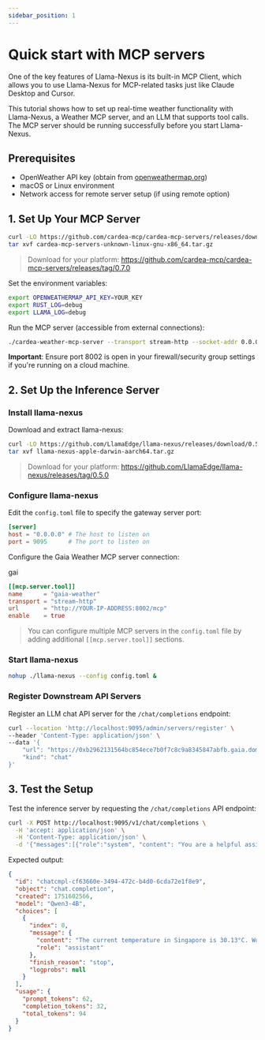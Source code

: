 ```yaml
---
sidebar_position: 1
---
```


# Quick start with MCP servers

One of the key features of Llama-Nexus is its built-in MCP Client, which allows you to use Llama-Nexus for MCP-related tasks just like Claude Desktop and Cursor.

This tutorial shows how to set up real-time weather functionality with Llama-Nexus, a Weather MCP server, and an LLM that supports tool calls. The MCP server should be running successfully before you start Llama-Nexus.

## Prerequisites

- OpenWeather API key (obtain from [openweathermap.org](https://openweathermap.org))
- macOS or Linux environment
- Network access for remote server setup (if using remote option)

## 1. Set Up Your MCP Server

```bash
curl -LO https://github.com/cardea-mcp/cardea-mcp-servers/releases/download/0.7.0/cardea-mcp-servers-unknown-linux-gnu-x86_64.tar.gz
tar xvf cardea-mcp-servers-unknown-linux-gnu-x86_64.tar.gz
```
> Download for your platform: https://github.com/cardea-mcp/cardea-mcp-servers/releases/tag/0.7.0

Set the environment variables:

```bash
export OPENWEATHERMAP_API_KEY=YOUR_KEY
export RUST_LOG=debug
export LLAMA_LOG=debug
```

Run the MCP server (accessible from external connections):

```bash
./cardea-weather-mcp-server --transport stream-http --socket-addr 0.0.0.0:8002
```

**Important**: Ensure port 8002 is open in your firewall/security group settings if you're running on a cloud machine.

## 2. Set Up the Inference Server

### Install llama-nexus

Download and extract llama-nexus:

```bash
curl -LO https://github.com/LlamaEdge/llama-nexus/releases/download/0.5.0/llama-nexus-apple-darwin-aarch64.tar.gz
tar xvf llama-nexus-apple-darwin-aarch64.tar.gz
```

> Download for your platform: https://github.com/LlamaEdge/llama-nexus/releases/tag/0.5.0

### Configure llama-nexus

Edit the `config.toml` file to specify the gateway server port:

```toml
[server]
host = "0.0.0.0" # The host to listen on
port = 9095      # The port to listen on
```

Configure the Gaia Weather MCP server connection:

gai
```toml
[[mcp.server.tool]]
name      = "gaia-weather"
transport = "stream-http"
url       = "http://YOUR-IP-ADDRESS:8002/mcp"
enable    = true
```
> You can configure multiple MCP servers in the `config.toml` file by adding additional `[[mcp.server.tool]]` sections.

### Start llama-nexus

```bash
nohup ./llama-nexus --config config.toml &
```

### Register Downstream API Servers

Register an LLM chat API server for the `/chat/completions` endpoint:

```bash
curl --location 'http://localhost:9095/admin/servers/register' \
--header 'Content-Type: application/json' \
--data '{
    "url": "https://0xb2962131564bc854ece7b0f7c8c9a8345847abfb.gaia.domains",
    "kind": "chat"
}'
```

## 3. Test the Setup

Test the inference server by requesting the `/chat/completions` API endpoint:

```bash
curl -X POST http://localhost:9095/v1/chat/completions \
  -H 'accept: application/json' \
  -H 'Content-Type: application/json' \
  -d '{"messages":[{"role":"system", "content": "You are a helpful assistant. You will use the tool to solve user problems."},{"role":"user", "content": "What is the weather in Singapore?"}]}'
```

Expected output:

```json
{
  "id": "chatcmpl-cf63660e-3494-472c-b4d0-6cda72e1f8e9",
  "object": "chat.completion",
  "created": 1751602566,
  "model": "Qwen3-4B",
  "choices": [
    {
      "index": 0,
      "message": {
        "content": "The current temperature in Singapore is 30.13°C. Would you like to know the weather forecast for the next few days as well?",
        "role": "assistant"
      },
      "finish_reason": "stop",
      "logprobs": null
    }
  ],
  "usage": {
    "prompt_tokens": 62,
    "completion_tokens": 32,
    "total_tokens": 94
  }
}
```
